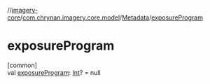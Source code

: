//[imagery-core](../../../index.md)/[com.chrynan.imagery.core.model](../index.md)/[Metadata](index.md)/[exposureProgram](exposure-program.md)

# exposureProgram

[common]\
val [exposureProgram](exposure-program.md): [Int](https://kotlinlang.org/api/latest/jvm/stdlib/kotlin/-int/index.html)? = null
